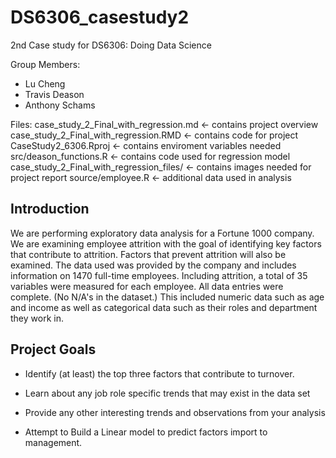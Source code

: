 # DS6306_casestudy2
2nd Case study for DS6306: Doing Data Science

Group Members:
* Lu Cheng 
* Travis Deason
* Anthony Schams

Files:
case_study_2_Final_with_regression.md <- contains project overview
case_study_2_Final_with_regression.RMD <- contains code for project
CaseStudy2_6306.Rproj <- contains enviroment variables needed
src/deason_functions.R <- contains code used for regression model
case_study_2_Final_with_regression_files/  <- contains images needed for project report
source/employee.R <- additional data used in analysis


Introduction
------------

We are performing exploratory data analysis for a Fortune 1000 company.
We are examining employee attrition with the goal of identifying key
factors that contribute to attrition. Factors that prevent attrition
will also be examined. The data used was provided by the company and
includes information on 1470 full-time employees. Including attrition, a
total of 35 variables were measured for each employee. All data entries
were complete. (No N/A's in the dataset.) This included numeric data
such as age and income as well as categorical data such as their roles
and department they work in.


Project Goals
-------------

-   Identify (at least) the top three factors that contribute
    to turnover.

-   Learn about any job role specific trends that may exist in the data
    set

-   Provide any other interesting trends and observations from your
    analysis
  
-   Attempt to Build a Linear model to predict factors import to management.
    
